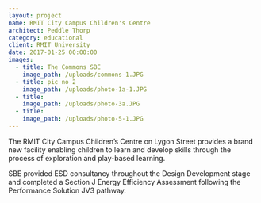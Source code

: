 ```yaml
---
layout: project
name: RMIT City Campus Children's Centre
architect: Peddle Thorp
category: educational
client: RMIT University
date: 2017-01-25 00:00:00
images:
  - title: The Commons SBE
    image_path: /uploads/commons-1.JPG
  - title: pic no 2
    image_path: /uploads/photo-1a-1.JPG
  - title:
    image_path: /uploads/photo-3a.JPG
  - title:
    image_path: /uploads/photo-5-1.JPG
---
```



The RMIT City Campus Children’s Centre on Lygon Street provides a brand new facility enabling children to learn and develop skills through the process of exploration and play-based learning.

SBE provided ESD consultancy throughout the Design Development stage and completed a Section J Energy Efficiency Assessment following the Performance Solution JV3 pathway.